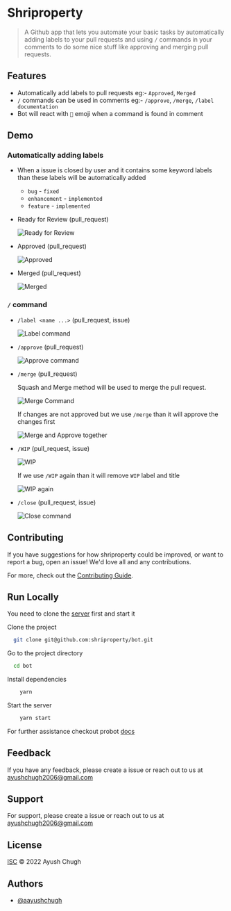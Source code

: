 # Shriproperty

> A Github app that lets you automate your basic tasks by automatically adding labels to your pull requests and
> using `/` commands in your comments to do some nice stuff like approving and merging pull requests.

## Features

- Automatically add labels to pull requests eg:- `Approved`, `Merged`
- `/` commands can be used in comments eg:- `/approve`, `/merge`, `/label documentation`
- Bot will react with `🚀` emoji when a command is found in comment

## Demo

### Automatically adding labels

- When a issue is closed by user and it contains some keyword labels than these labels will be automatically added

  - `bug` - `fixed`
  - `enhancement` - `implemented`
  - `feature` - `implemented`

- Ready for Review (pull_request)

  ![Ready for Review](https://user-images.githubusercontent.com/69336518/185299230-7362c2ff-4cb1-44ef-acdc-0c933c664890.png)

- Approved (pull_request)

  ![Approved](https://user-images.githubusercontent.com/69336518/185299944-c274526f-bdb3-4982-9a73-fbe089dc34f0.gif)

- Merged (pull_request)

  ![Merged](https://user-images.githubusercontent.com/69336518/185300751-c0d47387-c2f3-400b-b6db-6637caa3e328.gif)

### `/` command

- `/label <name ...>` (pull_request, issue)

  ![Label command](https://user-images.githubusercontent.com/69336518/185309011-cac30676-bf99-4ad0-94ea-2aa1fa4b0a61.gif)

- `/approve` (pull_request)

  ![Approve command](https://user-images.githubusercontent.com/69336518/185306021-106db100-873d-4482-a882-df4f8764a559.gif)

- `/merge` (pull_request)

  Squash and Merge method will be used to merge the pull request.

  ![Merge Command](https://user-images.githubusercontent.com/69336518/185306473-3c614c19-0bc0-4772-9d40-c1e319b62ac7.gif)

  If changes are not approved but we use `/merge` than it will approve the changes first

  ![Merge and Approve together](https://user-images.githubusercontent.com/69336518/185307260-7926f057-7606-44f2-95ee-ac041d7b7602.gif)

- `/WIP` (pull_request, issue)

  ![WIP](https://user-images.githubusercontent.com/69336518/185307806-96a8f3ae-f485-44ff-9164-ba81f6064df9.gif)

  If we use `/WIP` again than it will remove `WIP` label and title

  ![WIP again](https://user-images.githubusercontent.com/69336518/185308205-c6139e73-c2b5-409e-8396-fb382a4342dd.gif)

- `/close` (pull_request, issue)

  ![Close command](https://user-images.githubusercontent.com/69336518/185327801-89852c28-8ec7-4a70-bde6-8025a4afe0a2.gif)

## Contributing

If you have suggestions for how shriproperty could be improved, or want to report a bug, open an issue! We'd love all and any contributions.

For more, check out the [Contributing Guide](CONTRIBUTING.md).

## Run Locally

You need to clone the [server](https://github.com/shriproperty/server) first and start it

Clone the project

```bash
  git clone git@github.com:shriproperty/bot.git
```

Go to the project directory

```bash
  cd bot
```

Install dependencies

```bash
    yarn
```

Start the server

```bash
    yarn start
```

For further assistance checkout probot [docs](https://probot.github.io/docs/README/)

## Feedback

If you have any feedback, please create a issue or reach out to us at ayushchugh2006@gmail.com

## Support

For support, please create a issue or reach out to us at ayushchugh2006@gmail.com

## License

[ISC](LICENSE) © 2022 Ayush Chugh

## Authors

- [@aayushchugh](https://www.github.com/aayushchugh)
